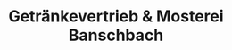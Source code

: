 ---
title: "Getränkevertrieb & Mosterei Banschbach"
url: /limbach/getraenkevertrieb-und-mosterei-banschbach/
shop: Getränke
---